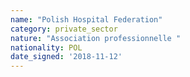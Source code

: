 ```yaml
---
name: "Polish Hospital Federation"
category: private_sector
nature: "Association professionnelle "
nationality: POL
date_signed: '2018-11-12'
---
```

    